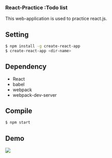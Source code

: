 ### React-Practice :Todo list

This web-application is used to practice react.js.<br/>

## Setting

```bash
$ npm install -g create-react-app
$ create-react-app <dir-name>
```

## Dependency

- React
- babel
- webpack
- webpack-dev-server

## Compile

```bash
$ npm start
```

## Demo

<img src="./demo" align="middle">